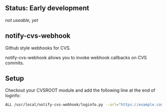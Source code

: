 Status: Early development
-

*not useable, yet*


notify-cvs-webhook
-
Github style webhooks for CVS.

notify-cvs-webhook allows you to invoke webhook callbacks on CVS commits.

Setup
-
Checkout your CVSROOT module and add the following line at the end of loginfo:

``` bash
ALL /usr/local/notify-cvs-webhook/loginfo.py --url="https://example.com/webhook" --repository=myrepo --default-email-domain=example.com --commitid=%I --folder=%p %{sVv}
``` 

